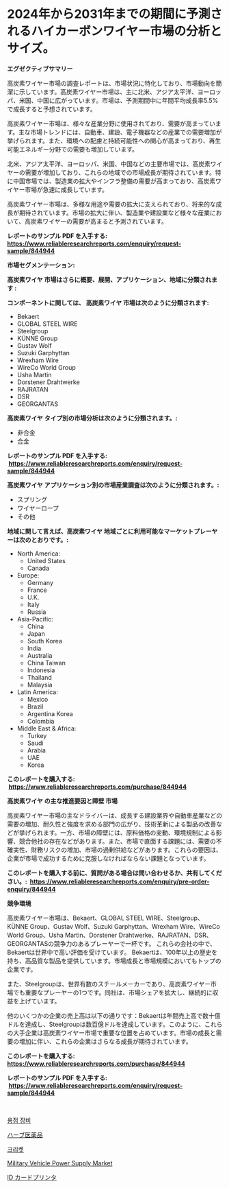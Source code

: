 <p><h1>2024年から2031年までの期間に予測されるハイカーボンワイヤー市場の分析とサイズ。</h1></p><p><strong>エグゼクティブサマリー</strong></p>
<p><p>高炭素ワイヤー市場の調査レポートは、市場状況に特化しており、市場動向を簡潔に示しています。高炭素ワイヤー市場は、主に北米、アジア太平洋、ヨーロッパ、米国、中国に広がっています。市場は、予測期間中に年間平均成長率5.5%で成長すると予想されています。</p><p>高炭素ワイヤー市場は、様々な産業分野に使用されており、需要が高まっています。主な市場トレンドには、自動車、建設、電子機器などの産業での需要増加が挙げられます。また、環境への配慮と持続可能性への関心が高まっており、再生可能エネルギー分野での需要も増加しています。</p><p>北米、アジア太平洋、ヨーロッパ、米国、中国などの主要市場では、高炭素ワイヤーの需要が増加しており、これらの地域での市場成長が期待されています。特に中国市場では、製造業の拡大やインフラ整備の需要が高まっており、高炭素ワイヤー市場が急速に成長しています。</p><p>高炭素ワイヤー市場は、多様な用途や需要の拡大に支えられており、将来的な成長が期待されています。市場の拡大に伴い、製造業や建設業など様々な産業において、高炭素ワイヤーの需要が高まると予測されています。</p></p>
<p><strong>レポートのサンプル PDF を入手する: <a href="https://www.reliableresearchreports.com/enquiry/request-sample/844944">https://www.reliableresearchreports.com/enquiry/request-sample/844944</a></strong></p>
<p><strong>市場セグメンテーション:</strong></p>
<p><strong> 高炭素ワイヤ 市場はさらに概要、展開、アプリケーション、地域に分類されます :</strong></p>
<p><strong>コンポーネントに関しては、 高炭素ワイヤ 市場は次のように分類されます: &nbsp;</strong></p>
<p><ul><li>Bekaert</li><li>GLOBAL STEEL WIRE</li><li>Steelgroup</li><li>KÜNNE Group</li><li>Gustav Wolf</li><li>Suzuki Garphyttan</li><li>Wrexham Wire</li><li>WireCo World Group</li><li>Usha Martin</li><li>Dorstener Drahtwerke</li><li>RAJRATAN</li><li>DSR</li><li>GEORGANTAS</li></ul></p>
<p><strong> 高炭素ワイヤ タイプ別の市場分析は次のように分類されます。:</strong></p>
<p><ul><li>非合金</li><li>合金</li></ul></p>
<p><strong>レポートのサンプル PDF を入手する: &nbsp;<a href="https://www.reliableresearchreports.com/enquiry/request-sample/844944">https://www.reliableresearchreports.com/enquiry/request-sample/844944</a></strong></p>
<p><strong> 高炭素ワイヤ アプリケーション別の市場産業調査は次のように分類されます。:</strong></p>
<p><ul><li>スプリング</li><li>ワイヤーロープ</li><li>その他</li></ul></p>
<p><strong>地域に関して言えば、高炭素ワイヤ 地域ごとに利用可能なマーケットプレーヤーは次のとおりです。:</strong></p>
<p><ul>
    <li>
        North America:
        <ul>
            <li>United States</li>
            <li>Canada</li>
        </ul>
    </li>
    <li>
        Europe:
        <ul>
            <li>Germany</li>
            <li>France</li>
            <li>U.K.</li>
            <li>Italy</li>
            <li>Russia</li>
        </ul>
    </li>
    <li>
        Asia-Pacific:
        <ul>
            <li>China</li>
            <li>Japan</li>
            <li>South Korea</li>
            <li>India</li>
            <li>Australia</li>
            <li>China Taiwan</li>
            <li>Indonesia</li>
            <li>Thailand</li>
            <li>Malaysia</li>
        </ul>
    </li>
    <li>
        Latin America:
        <ul>
            <li>Mexico</li>
            <li>Brazil</li>
            <li>Argentina Korea</li>
            <li>Colombia</li>
        </ul>
    </li>
    <li>
        Middle East & Africa:
        <ul>
            <li>Turkey</li>
            <li>Saudi</li>
            <li>Arabia</li>
            <li>UAE</li>
            <li>Korea</li>
        </ul>
    </li>
    </ul></p>
<p><strong>このレポートを購入する: &nbsp;<a href="https://www.reliableresearchreports.com/purchase/844944">https://www.reliableresearchreports.com/purchase/844944</a></strong></p>
<p><strong>高炭素ワイヤ の主な推進要因と障壁 市場</strong></p>
<p><p>高炭素ワイヤー市場の主なドライバーは、成長する建設業界や自動車産業などの需要の増加、耐久性と強度を求める部門の広がり、技術革新による製品の改善などが挙げられます。一方、市場の障壁には、原料価格の変動、環境規制による影響、競合他社の存在などがあります。また、市場で直面する課題には、需要の不確実性、財務リスクの増加、市場の過剰供給などがあります。これらの要因は、企業が市場で成功するために克服しなければならない課題となっています。</p></p>
<p><strong>このレポートを購入する前に、質問がある場合は問い合わせるか、共有してください。:&nbsp; <a href="https://www.reliableresearchreports.com/enquiry/pre-order-enquiry/844944">https://www.reliableresearchreports.com/enquiry/pre-order-enquiry/844944</a></strong></p>
<p><strong>競争環境</strong></p>
<p><p>高炭素ワイヤー市場は、Bekaert、GLOBAL STEEL WIRE、Steelgroup、KÜNNE Group、Gustav Wolf、Suzuki Garphyttan、Wrexham Wire、WireCo World Group、Usha Martin、Dorstener Drahtwerke、RAJRATAN、DSR、GEORGANTASの競争力のあるプレーヤーで一杯です。 これらの会社の中で、Bekaertは世界中で高い評価を受けています。 Bekaertは、100年以上の歴史を持ち、高品質な製品を提供しています。市場成長と市場規模においてもトップの企業です。 </p><p>また、Steelgroupは、世界有数のスチールメーカーであり、高炭素ワイヤー市場でも重要なプレーヤーの1つです。同社は、市場シェアを拡大し、継続的に収益を上げています。 </p><p>他のいくつかの企業の売上高は以下の通りです：Bekaertは年間売上高で数十億ドルを達成し、Steelgroupは数百億ドルを達成しています。このように、これらの大手企業は高炭素ワイヤー市場で重要な位置を占めています。市場の成長と需要の増加に伴い、これらの企業はさらなる成長が期待されています。</p></p>
<p><strong>このレポートを購入する: &nbsp; <a href="https://www.reliableresearchreports.com/purchase/844944">https://www.reliableresearchreports.com/purchase/844944</a></strong></p>
<p><strong>レポートのサンプル PDF を入手する: &nbsp;<a href="https://www.reliableresearchreports.com/enquiry/request-sample/844944">https://www.reliableresearchreports.com/enquiry/request-sample/844944</a></strong><strong></strong></p>
<p>&nbsp;</p>
<p><p><a href="https://github.com/JeromeRtyau89966/Market-Research-Report-List-1/blob/main/421901015556.md">용접 장비</a></p><p><a href="https://github.com/AriMuller2009/Market-Research-Report-List-1/blob/main/244396916591.md">ハーブ医薬品</a></p><p><a href="https://github.com/TimmyMann6767/Market-Research-Report-List-1/blob/main/983726115555.md">크리켓</a></p><p><a href="https://github.com/Airanohannonzb68e5pb53oc1/Market-Research-Report-List-1/blob/main/military-vehicle-power-supply-market.md">Military Vehicle Power Supply Market</a></p><p><a href="https://medium.com/@murraycod1929/id%E3%82%AB%E3%83%BC%E3%83%89%E3%83%97%E3%83%AA%E3%83%B3%E3%82%BF%E3%83%BC%E5%B8%82%E5%A0%B4%E3%81%AF-%E5%B8%82%E5%A0%B4%E3%82%B7%E3%82%A7%E3%82%A2-%E5%B8%82%E5%A0%B4%E3%83%88%E3%83%AC%E3%83%B3%E3%83%89-%E5%B8%82%E5%A0%B4%E6%88%90%E9%95%B7%E3%81%AB%E9%96%A2%E3%81%99%E3%82%8B%E6%83%85%E5%A0%B1%E3%82%92%E6%8F%90%E4%BE%9B%E3%81%97%E3%81%BE%E3%81%99-549fb209cb47">ID カードプリンタ</a></p></p>
